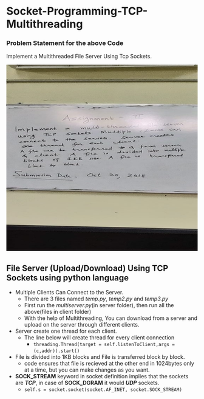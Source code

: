 # Socket-Programming-TCP-Multithreading
### Problem Statement for the above Code
Implement a Multithreaded File Server Using Tcp Sockets.
<p align="left">
  <img width="580" height="490" src="https://github.com/TejasTidke/Socket-Programming-TCP-Multithreading/blob/master/server/files/question.jpeg">
</p>

## File Server (Upload/Download) Using TCP Sockets using python language
- Multiple Clients Can Connect to the Server.
  - There are 3 files named *temp.py*, *temp2.py* and *temp3.py*
  - First run the *multiserver.py*(in server folder), then run all the above(files in client folder)
  - With the help of Multithreading, You can download from a server and upload on the server through different clients.
- Server create one thread for each client.
  - The line below will create thread for every client connection
    - `threading.Thread(target = self.listenToClient,args = (c,addr)).start()`
- File is divided into 1KB blocks and File is transferred block by block.
  - code ensures that file is recieved at the other end in 1024bytes only at a time, but you can make changes as you want.
- **SOCK_STREAM** keyword in socket definition implies that the sockets are ***TCP***, in case of **SOCK_DGRAM** it would ***UDP*** sockets.
  - `self.s = socket.socket(socket.AF_INET, socket.SOCK_STREAM)`
